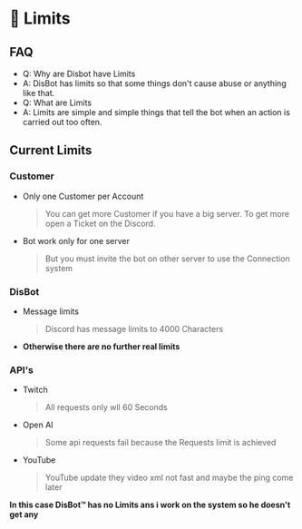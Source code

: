 # 🚮 Limits

## FAQ

* Q: Why are Disbot have Limits
* A: DisBot has limits so that some things don't cause abuse or anything like that.
* Q: What are Limits
* A: Limits are simple and simple things that tell the bot when an action is carried out too often.

## Current Limits

### Customer

*   Only one Customer per Account

    > You can get more Customer if you have a big server. To get more open a Ticket on the Discord.
*   Bot work only for one server

    > But you must invite the bot on other server to use the Connection system

### DisBot

*   Message limits

    > Discord has message limits to 4000 Characters
* **Otherwise there are no further real limits**

### API's

*   Twitch

    > All requests only wll 60 Seconds
*   Open AI

    > Some api requests fail because the Requests limit is achieved
*   YouTube

    > YouTube update they video xml not fast and maybe the ping come later

**In this case DisBot™ has no Limits ans i work on the system so he doesn't get any**
